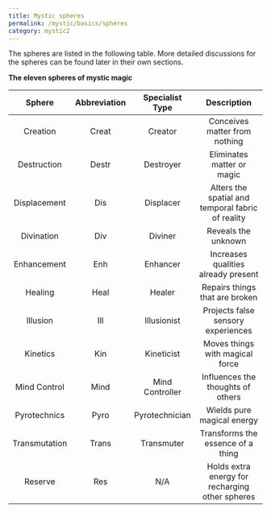 ```yaml
---
title: Mystic spheres
permalink: /mystic/basics/spheres
category: mystic2
---
```

The spheres are listed in the following table. More detailed discussions
for the spheres can be found later in their own sections.

**The eleven spheres of mystic magic**

|    Sphere     | Abbreviation | Specialist Type |                    Description                    |
|:-------------:|:------------:|:---------------:|:-------------------------------------------------:|
| Creation      | Creat        | Creator         | Conceives matter from nothing                     |
| Destruction   | Destr        | Destroyer       | Eliminates matter or magic                        |
| Displacement  | Dis          | Displacer       | Alters the spatial and temporal fabric of reality |
| Divination    | Div          | Diviner         | Reveals the unknown                               |
| Enhancement   | Enh          | Enhancer        | Increases qualities already present               |
| Healing       | Heal         | Healer          | Repairs things that are broken                    |
| Illusion      | Ill          | Illusionist     | Projects false sensory experiences                |
| Kinetics      | Kin          | Kineticist      | Moves things with magical force                   |
| Mind Control  | Mind         | Mind Controller | Influences the thoughts of others                 |
| Pyrotechnics  | Pyro         | Pyrotechnician  | Wields pure magical energy                        |
| Transmutation | Trans        | Transmuter      | Transforms the essence of a thing                 |
| Reserve       | Res          | N/A             | Holds extra energy for recharging other spheres   |
